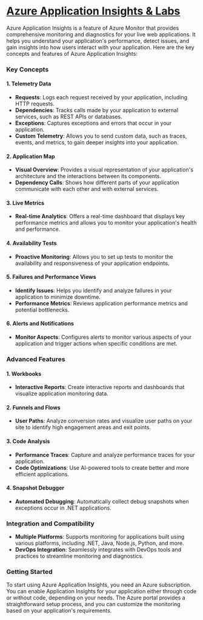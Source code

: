 # [Azure Application Insights & Labs](https://github.com/utpal-maiti/Azure_Application_Insights/)

Azure Application Insights is a feature of Azure Monitor that provides comprehensive monitoring and diagnostics for your live web applications. It helps you understand your application's performance, detect issues, and gain insights into how users interact with your application. Here are the key concepts and features of Azure Application Insights:

### Key Concepts

#### 1. **Telemetry Data**

- **Requests**: Logs each request received by your application, including HTTP requests.
- **Dependencies**: Tracks calls made by your application to external services, such as REST APIs or databases.
- **Exceptions**: Captures exceptions and errors that occur in your application.
- **Custom Telemetry**: Allows you to send custom data, such as traces, events, and metrics, to gain deeper insights into your application.

#### 2. **Application Map**

- **Visual Overview**: Provides a visual representation of your application's architecture and the interactions between its components.
- **Dependency Calls**: Shows how different parts of your application communicate with each other and with external services.

#### 3. **Live Metrics**

- **Real-time Analytics**: Offers a real-time dashboard that displays key performance metrics and allows you to monitor your application's health and performance.

#### 4. **Availability Tests**

- **Proactive Monitoring**: Allows you to set up tests to monitor the availability and responsiveness of your application endpoints.

#### 5. **Failures and Performance Views**

- **Identify Issues**: Helps you identify and analyze failures in your application to minimize downtime.
- **Performance Metrics**: Reviews application performance metrics and potential bottlenecks.

#### 6. **Alerts and Notifications**

- **Monitor Aspects**: Configures alerts to monitor various aspects of your application and trigger actions when specific conditions are met.

### Advanced Features

#### 1. **Workbooks**

- **Interactive Reports**: Create interactive reports and dashboards that visualize application monitoring data.

#### 2. **Funnels and Flows**

- **User Paths**: Analyze conversion rates and visualize user paths on your site to identify high engagement areas and exit points.

#### 3. **Code Analysis**

- **Performance Traces**: Capture and analyze performance traces for your application.
- **Code Optimizations**: Use AI-powered tools to create better and more efficient applications.

#### 4. **Snapshot Debugger**

- **Automated Debugging**: Automatically collect debug snapshots when exceptions occur in .NET applications.

### Integration and Compatibility

- **Multiple Platforms**: Supports monitoring for applications built using various platforms, including .NET, Java, Node.js, Python, and more.
- **DevOps Integration**: Seamlessly integrates with DevOps tools and practices to streamline monitoring and diagnostics.

### Getting Started

To start using Azure Application Insights, you need an Azure subscription. You can enable Application Insights for your application either through code or without code, depending on your needs. The Azure portal provides a straightforward setup process, and you can customize the monitoring based on your application's requirements.
